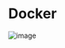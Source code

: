 # Docker

![image](https://user-images.githubusercontent.com/67110882/148710716-38509528-bab2-4c0d-bc96-b832262d93e1.png)
